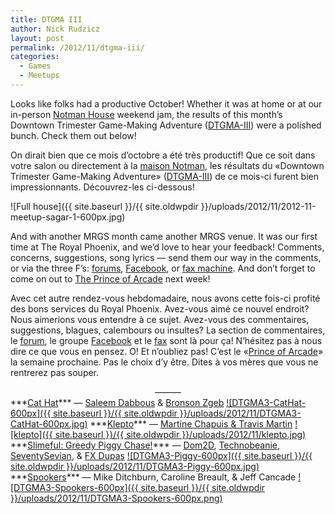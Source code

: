 ```yaml
---
title: DTGMA III
author: Nick Rudzicz
layout: post
permalink: /2012/11/dtgma-iii/
categories:
  - Games
  - Meetups
---
```


Looks like folks had a productive October! Whether it was at home or at our in-person <a href="http://notman.org/en/">Notman House</a> weekend jam, the results of this month&#8217;s Downtown Trimester Game-Making Adventure (<a href="http://oldforum.mrgs.ca/index.php/topic,55.0.html">DTGMA-III</a>) were a polished bunch. Check them out below!




On dirait bien que ce mois d&#8217;octobre a &eacute;t&eacute; tr&egrave;s productif! Que ce soit dans votre salon ou directement &agrave; la <a href="http://notman.org/fr/">maison Notman</a>, les r&eacute;sultats du &laquo;Downtown Trimester Game-Making Adventure&raquo; (<a href="http://oldforum.mrgs.ca/index.php/topic,55.0.html">DTGMA-III</a>) de ce mois-ci furent bien impressionnants. D&eacute;couvrez-les ci-dessous!

    

![Full house]({{ site.baseurl }}/{{ site.oldwpdir }}/uploads/2012/11/2012-11-meetup-sagar-1-600px.jpg)

And with another MRGS month came another MRGS venue. It was our first time at The Royal Phoenix, and we&#8217;d love to hear your feedback! Comments, concerns, suggestions, song lyrics &#8212; send them our way in the comments, or via the three F&#8217;s: <a href="http://oldforum.mrgs.ca/index.php">forums</a>, <a href="https://www.facebook.com/groups/135987799795381/">Facebook</a>, or <a href="http://static2.businessinsider.com/image/506207c96bb3f7c44d000001/office-space-fax-machine.jpg">fax machine</a>.
And don&#8217;t forget to come on out to <a href="{{ site.baseurl }}/2012/11/prince-of-arcade-2/">The Prince of Arcade</a> next week!

Avec cet autre rendez-vous hebdomadaire, nous avons cette fois-ci profit&eacute; des bons services du Royal Phoenix. Avez-vous aim&eacute; ce nouvel endroit? Nous aimerions vous entendre &agrave; ce sujet. Avez-vous des commentaires, suggestions, blagues, calembours ou insultes? La section de commentaires, le <a href="http://oldforum.mrgs.ca/index.php">forum</a>, le groupe <a href="https://www.facebook.com/groups/135987799795381/">Facebook</a> et le <a href="http://static2.businessinsider.com/image/506207c96bb3f7c44d000001/office-space-fax-machine.jpg">fax</a> sont l&agrave; pour &ccedil;a! N&#8217;h&eacute;sitez pas &agrave; nous dire ce que vous en pensez.
O! Et n&#8217;oubliez pas! C&#8217;est le &laquo;<a href="{{ site.baseurl }}/2012/11/prince-of-arcade-2/">Prince of Arcade</a>&raquo; la semaine prochaine. Pas le choix d&#8217;y &ecirc;tre. Dites &agrave; vos m&egrave;res que vous ne rentrerez pas souper.
 

          

<center>
            &#8212;&#8212;&#8212;
          </center>
***<a href="http://bzgeb.github.com/CatHat/">Cat Hat</a>*** &#8212; <a href="http://pressr1.com/">Saleem Dabbous</a> &#038; <a href="http://bronsonzgeb.blogspot.ca/">Bronson Zgeb</a>
 <a href="http://bzgeb.github.com/CatHat/">![DTGMA3-CatHat-600px]({{ site.baseurl }}/{{ site.oldwpdir }}/uploads/2012/11/DTGMA3-CatHat-600px.jpg)</a>
***<a href="http://www.fabulamgames.com/">Klepto</a>*** &#8212; <a href="http://twitter.com/Fabulamgames">Martine Chapuis &#038; Travis Martin</a>
 <a href="http://www.fabulamgames.com">![klepto]({{ site.baseurl }}/{{ site.oldwpdir }}/uploads/2012/11/klepto.jpg)</a>
***<a href="http://dom2d.squarespace.com/?tag=Greedy%20PIggy%20Chase">Slimeful: Greedy Piggy Chase!</a>*** &#8212; <a href="http://twitter.com/dom2d">Dom2D</a>, <a href="http://twitter.com/technobeanie">Technobeanie</a>, <a href="http://twitter.com/Ian_Girard">SeventySevian</a>, &#038; <a href="http://twitter.com/fxdupas">FX Dupas</a>
 <a href="http://dom2d.squarespace.com/?tag=Greedy%20PIggy%20Chase">![DTGMA3-Piggy-600px]({{ site.baseurl }}/{{ site.oldwpdir }}/uploads/2012/11/DTGMA3-Piggy-600px.jpg)</a>
***<a href="http://www.redpotiongames.com/stuff/spookers/WebPlayer.html">Spookers</a>*** &#8212; Mike Ditchburn, Caroline Breault, &#038; Jeff Cancade
 <a href="http://www.redpotiongames.com/stuff/spookers/WebPlayer.html">![DTGMA3-Spookers-600px]({{ site.baseurl }}/{{ site.oldwpdir }}/uploads/2012/11/DTGMA3-Spookers-600px.png)</a>
